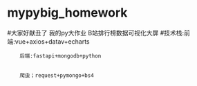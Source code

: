 # mypybig_homework
#大家好献丑了 我的py大作业 
B站排行榜数据可视化大屏
#技术栈:前端:vue+axios+datav+echarts
        
        
        
        后端:fastapi+mongodb+python
        
        
        爬虫；request+pymongo+bs4
        
        
        
        
